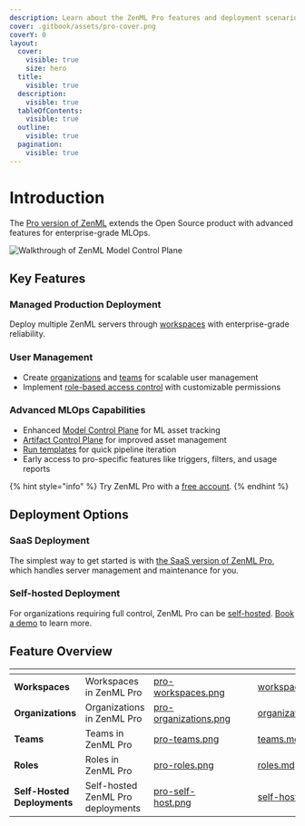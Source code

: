 ```yaml
---
description: Learn about the ZenML Pro features and deployment scenarios.
cover: .gitbook/assets/pro-cover.png
coverY: 0
layout:
  cover:
    visible: true
    size: hero
  title:
    visible: true
  description:
    visible: true
  tableOfContents:
    visible: true
  outline:
    visible: true
  pagination:
    visible: true
---
```


# Introduction

The [Pro version of ZenML](https://zenml.io/pro) extends the Open Source product with advanced features for enterprise-grade MLOps.

![Walkthrough of ZenML Model Control Plane](../../.gitbook/assets/mcp-walkthrough.gif)

## Key Features

### Managed Production Deployment
Deploy multiple ZenML servers through [workspaces](workspaces.md) with enterprise-grade reliability.

### User Management
- Create [organizations](organization.md) and [teams](teams.md) for scalable user management
- Implement [role-based access control](roles.md) with customizable permissions

### Advanced MLOps Capabilities
- Enhanced [Model Control Plane](https://docs.zenml.io/user-guides/starter-guide/track-ml-models) for ML asset tracking
- [Artifact Control Plane](https://docs.zenml.io/user-guides/starter-guide/manage-artifacts) for improved asset management
- [Run templates](https://docs.zenml.io/how-to/trigger-pipelines#run-templates) for quick pipeline iteration
- Early access to pro-specific features like triggers, filters, and usage reports

{% hint style="info" %}
Try ZenML Pro with a [free account](https://zenml.io/pro?utm_source=docs&utm_medium=referral_link&utm_campaign=cloud_promotion&utm_content=signup_link).
{% endhint %}

## Deployment Options

### SaaS Deployment
The simplest way to get started is with [the SaaS version of ZenML Pro](https://zenml.io/pro), which handles server management and maintenance for you.

### Self-hosted Deployment
For organizations requiring full control, ZenML Pro can be [self-hosted](self-hosted.md). [Book a demo](https://www.zenml.io/book-your-demo) to learn more.

## Feature Overview

<table data-view="cards"><thead><tr><th></th><th></th><th data-hidden data-card-cover data-type="files"></th><th data-hidden></th><th data-hidden data-type="content-ref"></th><th data-hidden data-card-target data-type="content-ref"></th></tr></thead><tbody><tr><td><strong>Workspaces</strong></td><td>Workspaces in ZenML Pro</td><td><a href=".gitbook/assets/pro-workspaces.png">pro-workspaces.png</a></td><td></td><td></td><td><a href="workspaces.md">workspaces.md</a></td></tr><tr><td><strong>Organizations</strong></td><td>Organizations in ZenML Pro</td><td><a href=".gitbook/assets/pro-organizations.png">pro-organizations.png</a></td><td></td><td></td><td><a href="organization.md">organization.md</a></td></tr><tr><td><strong>Teams</strong></td><td>Teams in ZenML Pro</td><td><a href=".gitbook/assets/pro-teams.png">pro-teams.png</a></td><td></td><td></td><td><a href="teams.md">teams.md</a></td></tr><tr><td><strong>Roles</strong></td><td>Roles in ZenML Pro</td><td><a href=".gitbook/assets/pro-roles.png">pro-roles.png</a></td><td></td><td></td><td><a href="roles.md">roles.md</a></td></tr><tr><td><strong>Self-Hosted Deployments</strong></td><td>Self-hosted ZenML Pro deployments</td><td><a href=".gitbook/assets/pro-self-host.png">pro-self-host.png</a></td><td></td><td></td><td><a href="self-hosted.md">self-hosted.md</a></td></tr></tbody></table>
